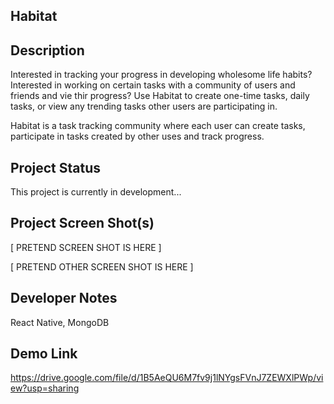 ## Habitat

## Description

Interested in tracking your progress in developing wholesome life habits? Interested in working on certain tasks with a community of users and friends and 
vie thir progress? Use Habitat to create one-time tasks, daily tasks, or view any trending tasks other users are participating in. 

Habitat is a task tracking community where each user can create tasks, participate in tasks created by other uses and track progress. 

## Project Status

This project is currently in development...

## Project Screen Shot(s)

[ PRETEND SCREEN SHOT IS HERE ]

[ PRETEND OTHER SCREEN SHOT IS HERE ]

## Developer Notes

React Native, MongoDB

## Demo Link
https://drive.google.com/file/d/1B5AeQU6M7fv9j1lNYgsFVnJ7ZEWXlPWp/view?usp=sharing
